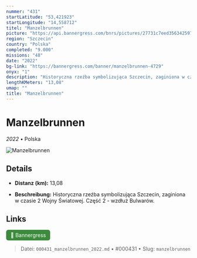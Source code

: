 ```yaml
---
nummer: "431"
startLatitude: "53,421923"
startLongitude: "14,558712"
titel: "Manzelbrunnen"
picture: "https://api.bannergress.com/bnrs/pictures/27731c7eed356342597202a124dc7155"
region: "Szczecin"
country: "Polska"
completed: "9.000"
missions: "48"
date: "2022"
bg-link: "https://bannergress.com/banner/manzelbrunnen-4729"
onyx: "1"
description: "Historyczna rzeźba symbolizująca Szczecin, zaginiona w czasie 2 Wojny Światowej. Część  2 - wzdłuż Bulwarów."
lengthKMeters: "13,08"
umap: ""
title: "Manzelbrunnen"
---
```

# Manzelbrunnen

*2022* • Polska

![Manzelbrunnen](https://api.bannergress.com/bnrs/pictures/27731c7eed356342597202a124dc7155)

## Details
- **Distanz (km):** 13,08



- **Beschreibung:** Historyczna rzeźba symbolizująca Szczecin, zaginiona w czasie 2 Wojny Światowej. Część  2 - wzdłuż Bulwarów.


## Links
<div style="margin-top: 0.5em;">
<a href="https://bannergress.com/banner/manzelbrunnen-4729" target="_blank" style="display:inline-block;margin-right:8px;padding:6px 12px;background-color:#3c8b3c;color:white;text-decoration:none;border-radius:6px;">🔗 Bannergress</a>

</div>


> Datei: `000431_manzelbrunnen_2022.md` • #000431 • Slug: `manzelbrunnen`
